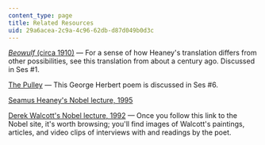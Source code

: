 ```yaml
---
content_type: page
title: Related Resources
uid: 29a6acea-2c9a-4c96-62db-d87d049b0d3c
---
```


[_Beowulf_ (circa 1910)](http://www.worldcat.org/title/beowulf/oclc/437208850) — For a sense of how Heaney's translation differs from other possibilities, see this translation from about a century ago. Discussed in Ses #1.

[The Pulley](http://rpo.library.utoronto.ca/poems/pulley) — This George Herbert poem is discussed in Ses #6.

[Seamus Heaney's Nobel lecture, 1995](http://nobelprize.org/nobel_prizes/literature/laureates/1995/heaney-lecture.html)

[Derek Walcott's Nobel lecture, 1992](http://nobelprize.org/nobel_prizes/literature/laureates/1992/walcott-lecture.html) — Once you follow this link to the Nobel site, it's worth browsing; you'll find images of Walcott's paintings, articles, and video clips of interviews with and readings by the poet.